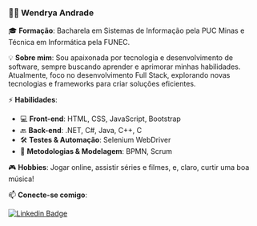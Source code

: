 ### 👩‍💻 Wendrya Andrade  

🎓 **Formação**: Bacharela em Sistemas de Informação pela PUC Minas e Técnica em Informática pela FUNEC.  

💡 **Sobre mim**: Sou apaixonada por tecnologia e desenvolvimento de software, sempre buscando aprender e aprimorar minhas habilidades. Atualmente, foco no desenvolvimento Full Stack, explorando novas tecnologias e frameworks para criar soluções eficientes.  

⚡ **Habilidades**:  
- 💻 **Front-end**: HTML, CSS, JavaScript, Bootstrap  
- 🔙 **Back-end**: .NET, C#, Java, C++, C  
- 🛠 **Testes & Automação**: Selenium WebDriver  
- 📌 **Metodologias & Modelagem**: BPMN, Scrum  

🎮 **Hobbies**: Jogar online, assistir séries e filmes, e, claro, curtir uma boa música!  

📫 **Conecte-se comigo**: 

[![Linkedin Badge](https://img.shields.io/badge/-LinkedIn-blue?style=flat-square&logo=Linkedin&logoColor=white&link=https://https://www.linkedin.com/in/wendrya-andrade/)](https://www.linkedin.com/in/wendrya-andrade/)
